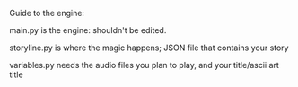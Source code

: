 Guide to the engine:

main.py is the engine: shouldn't be edited.

storyline.py is where the magic happens; JSON file that contains your story

variables.py needs the audio files you plan to play, and your title/ascii art title